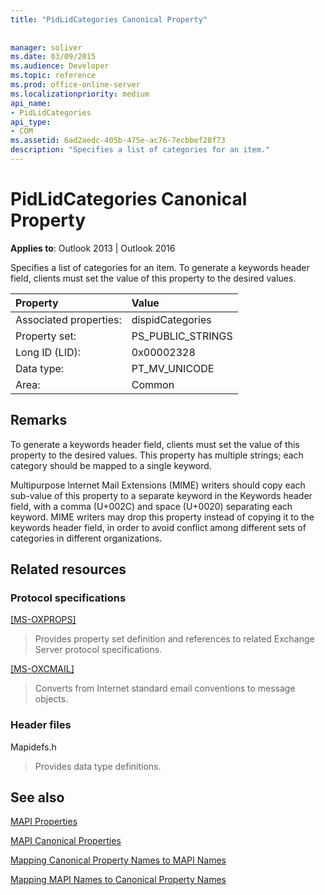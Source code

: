 ```yaml
---
title: "PidLidCategories Canonical Property"
 
 
manager: soliver
ms.date: 03/09/2015
ms.audience: Developer
ms.topic: reference
ms.prod: office-online-server
ms.localizationpriority: medium
api_name:
- PidLidCategories
api_type:
- COM
ms.assetid: 6ad2aedc-405b-475e-ac76-7ecbbef28f73
description: "Specifies a list of categories for an item."
---
```


# PidLidCategories Canonical Property

  
  
**Applies to**: Outlook 2013 | Outlook 2016 
  
Specifies a list of categories for an item. To generate a keywords header field, clients must set the value of this property to the desired values.
  
|Property |Value |
|:-----|:-----|
|Associated properties:  <br/> |dispidCategories  <br/> |
|Property set:  <br/> |PS_PUBLIC_STRINGS  <br/> |
|Long ID (LID):  <br/> |0x00002328  <br/> |
|Data type:  <br/> |PT_MV_UNICODE  <br/> |
|Area:  <br/> |Common  <br/> |
   
## Remarks

To generate a keywords header field, clients must set the value of this property to the desired values. This property has multiple strings; each category should be mapped to a single keyword.
  
Multipurpose Internet Mail Extensions (MIME) writers should copy each sub-value of this property to a separate keyword in the Keywords header field, with a comma (U+002C) and space (U+0020) separating each keyword. MIME writers may drop this property instead of copying it to the keywords header field, in order to avoid conflict among different sets of categories in different organizations.
  
## Related resources

### Protocol specifications

[[MS-OXPROPS]](https://msdn.microsoft.com/library/f6ab1613-aefe-447d-a49c-18217230b148%28Office.15%29.aspx)
  
> Provides property set definition and references to related Exchange Server protocol specifications.
    
[[MS-OXCMAIL]](https://msdn.microsoft.com/library/b60d48db-183f-4bf5-a908-f584e62cb2d4%28Office.15%29.aspx)
  
> Converts from Internet standard email conventions to message objects.
    
### Header files

Mapidefs.h
  
> Provides data type definitions.
    
## See also



[MAPI Properties](mapi-properties.md)
  
[MAPI Canonical Properties](mapi-canonical-properties.md)
  
[Mapping Canonical Property Names to MAPI Names](mapping-canonical-property-names-to-mapi-names.md)
  
[Mapping MAPI Names to Canonical Property Names](mapping-mapi-names-to-canonical-property-names.md)

